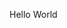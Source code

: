 Hello World

<!--#### Project
- [수학맞츔(MATCHuuM)](https://apps.apple.com/kr/app/%EC%88%98%ED%95%99%EB%A7%9E%EC%B8%94-%EB%82%B4-%EC%A1%B0%EA%B1%B4%EC%97%90-%EB%94%B1%EB%A7%9E%EB%8A%94-%EA%B3%BC%EC%99%B8%EA%B5%AC%ED%95%98%EA%B8%B0/id1643403313) (2023~) - 과외 매칭 애플리케이션    
- [유도매니저](https://github.com/Ghosttrio/judo-manager) (2024) - 유도장 관리 플랫폼     
- [스마트팜매니저](https://github.com/Ghosttrio/smart-farm-manager) (2024) - 스마트팜 관리 플랫폼     
- [동아리매니저](https://github.com/Ghosttrio/club-manager) (2024) - 동아리 관리 플랫폼      
- [Slack API](https://github.com/Ghosttrio/slack-api) (2024) - 다양한 슬랙 메시지 전송 API 서버     
- [BadWordFiltering](https://github.com/Ghosttrio/bad-words-filtering) (2024) - 비속어 필터링 라이브러리
  
#### Tech Stack
![Java](https://img.shields.io/badge/java-%23ED8B00.svg?style=for-the-badge&logo=openjdk&logoColor=white)
![Kotlin](https://img.shields.io/badge/kotlin-7F52FF?style=for-the-badge&logo=Kotlin&logoColor=white)
![Spring](https://img.shields.io/badge/spring-%236DB33F.svg?style=for-the-badge&logo=spring&logoColor=white)
![JPA](https://img.shields.io/badge/JPA-59666C?style=for-the-badge&logo=Hibernate&logoColor=white)
![JUnit](https://img.shields.io/badge/JUnit-25A162?style=for-the-badge&logo=JUnit5&logoColor=white)
![MySQL](https://img.shields.io/badge/MySQL-4479A1?style=for-the-badge&logo=mysql&logoColor=white)
![Docker](https://img.shields.io/badge/Docker-2496ED?style=for-the-badge&logo=Docker&logoColor=white)
![Jenkins](https://img.shields.io/badge/Jenkins-D24939?style=for-the-badge&logo=Jenkins&logoColor=white)
![Kubernetes](https://img.shields.io/badge/Kubernetes-326CE5?style=for-the-badge&logo=Kubernetes&logoColor=white)
![MongoDB](https://img.shields.io/badge/MongoDB-47A248?style=for-the-badge&logo=MongoDB&logoColor=white)
![Redis](https://img.shields.io/badge/Redis-FF4438?style=for-the-badge&logo=Redis&logoColor=white)
![Kafka](https://img.shields.io/badge/Kafka-231F20?style=for-the-badge&logo=ApacheKafka&logoColor=white)
![Elasticsearch](https://img.shields.io/badge/Elasticsearch-005571?style=for-the-badge&logo=Elasticsearch&logoColor=white)

#### Contact
Email `ghosttrio.mail@gmail.com`

#### Channel
[![Blog](https://img.shields.io/badge/Blog-FF7200?style=for-the-badge&logo=bloglovin&logoColor=white")](https://ghosttrio.github.io/)
[![LinkedIn](https://img.shields.io/badge/linkedin-%230077B5.svg?style=for-the-badge&logo=linkedin&logoColor=white)](https://www.linkedin.com/in/ghosttrio/)

[![Hits](https://hits.seeyoufarm.com/api/count/incr/badge.svg?url=https%3A%2F%2Fgithub.com%2FGhosttrio&count_bg=%23353733&title_bg=%2300BC84&icon=&icon_color=%23289CFF&title=hits&edge_flat=false)](https://hits.seeyoufarm.com)

<!-- [![Solved.ac Profile](http://mazassumnida.wtf/api/v2/generate_badge?boj=ghosttrio)](https://solved.ac/ghosttrio/) -->
